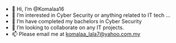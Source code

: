 - 👋 Hi, I’m @Komalaa16
- 👀 I’m interested in Cyber Security or anything related to IT tech ...
- 🌱 I’m have completed my bachelors in Cyber Security
- 💞️ I’m looking to collaborate on any IT projects. 
- 📫 Please email me at komalaa_lala7@yahoo.com.my

<!---
Komalaa16/Komalaa16 is a ✨ special ✨ repository because its `README.md` (this file) appears on your GitHub profile.
You can click the Preview link to take a look at your changes.
--->
